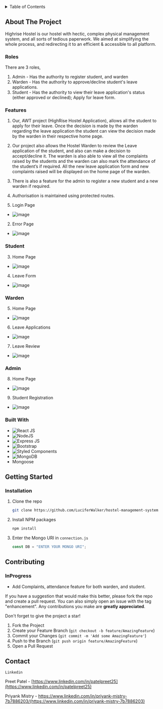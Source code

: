 <!-- TABLE OF CONTENTS -->
<details>
  <summary>Table of Contents</summary>
  <ol>
    <li>
      <a href="#about-the-project">About The Project</a>
      <ul>
        <li><a href="#built-with">Built With</a></li>
      </ul>
    </li>
    <li>
      <a href="#getting-started">Getting Started</a>
    </li>
    <li><a href="#contributing">Contributing</a></li>
    <li><a href="#contact">Contact</a></li>
    <li><a href="#acknowledgement">Acknowledgement</a></li>
  </ol>
</details>



<!-- ABOUT THE PROJECT -->
## About The Project

Highrise Hostel is our hostel with hectic, complex physical management system, and all sorts of tedious paperwork. We aimed at simplifying the whole process, and redirecting it to an efficient & accessible to all platform.

### Roles
There are 3 roles,
1. Admin - Has the authority to register student, and warden
2. Warden - Has the authority to approve/decline student's leave applications.
3. Student - Has the authority to view their leave application's status (either approved or declined); Apply for leave form.


### Features

1. Our, AWT project (HighRise Hostel Application), allows all the student to apply for their leave. Once the decision is made by the warden regarding the leave application the student can view the decision made by the warden in their respective home page.
2. Our project also allows the Hostel Warden to review the Leave application of the student, and also can make a decision to accept/decline it. The warden is also able to view all the complaints raised by the students and the warden can also mark the attendance of the student’s if required. All the new leave application form and new complaints raised will be displayed on the home page of the warden.
3. There is also a feature for the admin to register a new student and a new warden if required.
4. Authorisation is maintained using protected routes. 


1. Login Page
 - ![image](https://user-images.githubusercontent.com/51413811/166134137-13af7fca-0559-41a9-8170-fc5fa0a9dc9f.png)
 
2. Error Page
 - ![image](https://user-images.githubusercontent.com/51413811/166134244-a347905b-f0a0-497d-ac38-7a1e5690c07d.png)
 
 ### Student

3. Home Page
 - ![image](https://user-images.githubusercontent.com/51413811/166134153-e1af0161-690d-4e7f-8cd2-63a06dadf164.png)

4. Leave Form
 - ![image](https://user-images.githubusercontent.com/51413811/166134161-deac4d67-acc9-4f68-b0d4-fb5fd7596ff1.png)
 
 ### Warden
 
5. Home Page
 - ![image](https://user-images.githubusercontent.com/51413811/166134178-8ef2b58c-d148-4a7f-afed-699d0262f539.png)
 
6. Leave Applications
 - ![image](https://user-images.githubusercontent.com/51413811/166134182-af2ad3c1-6f1d-42d9-9df7-1fea4329bfe9.png)
 
7. Leave Review
 - ![image](https://user-images.githubusercontent.com/51413811/166134198-d7ca960d-cf2a-47c5-a199-e2e985614360.png)
 
 ### Admin
 
8. Home Page
 - ![image](https://user-images.githubusercontent.com/51413811/166134220-ada8f22c-0091-4e14-beb7-6ac649604bab.png)
 
9. Student Registration
 - ![image](https://user-images.githubusercontent.com/51413811/166134233-2628f539-84b7-4921-bdfb-74e409f974f0.png)

### Built With

* ![React JS](https://img.shields.io/badge/React-20232A?style=for-the-badge&logo=react&logoColor=61DAFB)
* ![NodeJS](https://img.shields.io/badge/node.js-6DA55F?style=for-the-badge&logo=node.js&logoColor=white)
* ![Express JS](https://img.shields.io/badge/express.js-%23404d59.svg?style=for-the-badge&logo=express&logoColor=%2361DAFB)
* ![Bootstrap](https://img.shields.io/badge/bootstrap-%23563D7C.svg?style=for-the-badge&logo=bootstrap&logoColor=white)
* ![Styled Components](https://img.shields.io/badge/styled--components-DB7093?style=for-the-badge&logo=styled-components&logoColor=white)
* ![MongoDB](https://img.shields.io/badge/MongoDB-%234ea94b.svg?style=for-the-badge&logo=mongodb&logoColor=white)
* Mongoose


<!-- GETTING STARTED -->
## Getting Started

### Installation

1. Clone the repo
   ```sh
   git clone https://github.com/LuciferWalker/hostel-management-system.git
   ```
2. Install NPM packages
   ```sh
   npm install
   ```
4. Enter the Mongo URI in `connection.js`
   ```js
   const DB = "ENTER YOUR MONGO URI";
   ```


<!-- USAGE EXAMPLES -->
<!-- ## Usage

Use this space to show useful examples of how a project can be used. Additional screenshots, code examples and demos work well in this space. You may also link to more resources.

_For more examples, please refer to the [Documentation](https://example.com)_ -->


<!-- CONTRIBUTING -->
## Contributing

### InProgress
- Add Complaints, attendance feature for both warden, and student.

If you have a suggestion that would make this better, please fork the repo and create a pull request. You can also simply open an issue with the tag "enhancement". Any contributions you make are **greatly appreciated**.

Don't forget to give the project a star! 

1. Fork the Project
2. Create your Feature Branch (`git checkout -b feature/AmazingFeature`)
3. Commit your Changes (`git commit -m 'Add some AmazingFeature'`)
4. Push to the Branch (`git push origin feature/AmazingFeature`)
5. Open a Pull Request


<!-- CONTACT -->
## Contact

`Linkedin`

Preet Patel - [https://www.linkedin.com/in/patelpreet25](https://www.linkedin.com/in/patelpreet25)

Priyank Mistry - https://www.linkedin.com/in/priyank-mistry-7b7886203/(https://www.linkedin.com/in/priyank-mistry-7b7886203)











